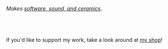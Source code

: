 _Makes [software, sound, and ceramics](/about)_.
<br/><br/><br/><br/><br/>
If you'd like to support my work, take a look around at [my shop](/shop)!